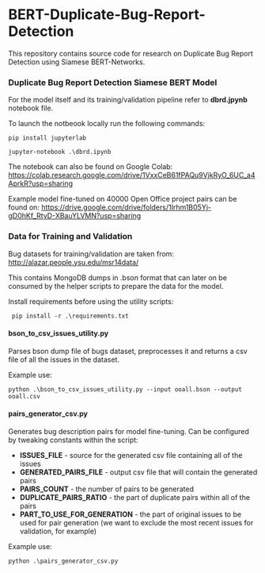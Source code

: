 # BERT-Duplicate-Bug-Report-Detection

This repository contains source code for research on Duplicate Bug Report Detection using Siamese BERT-Networks. 

### Duplicate Bug Report Detection Siamese BERT Model

For the model itself and its training/validation pipeline refer to **dbrd.jpynb** notebook file.

To launch the notbeook locally run the following commands:
```
pip install jupyterlab
```
```
jupyter-notebook .\dbrd.ipynb
```

The notebook can also be found on Google Colab:
https://colab.research.google.com/drive/1VxxCeB61fPAQu9VjkRyO_6UC_a4AprkR?usp=sharing

Example model fine-tuned on 40000 Open Office project pairs can be found on:
https://drive.google.com/drive/folders/1Irhm1B05Yj-gD0hKf_RtyD-XBauYLVMN?usp=sharing

### Data for Training and Validation

Bug datasets for training/validation are taken from: 
http://alazar.people.ysu.edu/msr14data/

This contains MongoDB dumps in .bson format that can later on be consumed by the helper scripts to prepare the data for the model.

Install requirements before using the utility scripts:
```
 pip install -r .\requirements.txt
```

#### bson_to_csv_issues_utility.py

Parses bson dump file of bugs dataset, preprocesses it and returns a csv file of all the issues in the dataset.

Example use: 
```
python .\bson_to_csv_issues_utility.py --input ooall.bson --output ooall.csv
```

#### pairs_generator_csv.py

Generates bug description pairs for model fine-tuning. Can be configured by tweaking constants within the script:
- **ISSUES_FILE** - source for the generated csv file containing all of the issues
- **GENERATED_PAIRS_FILE** - output csv file that will contain the generated pairs
- **PAIRS_COUNT** - the number of pairs to be generated
- **DUPLICATE_PAIRS_RATIO** - the part of duplicate pairs within all of the pairs
- **PART_TO_USE_FOR_GENERATION** - the part of original issues to be used for pair generation (we want to exclude the most recent issues for validation, for example)

Example use:
```
python .\pairs_generator_csv.py
```
